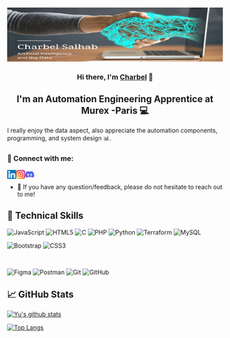 <p align="center">
  <a href="https://github.com/c-salhab" target="_blank" rel="noreferrer"><img src="images/c-salhab.jpeg" alt="my banner"></a>
</p>

<h3 align="center">
Hi there, I'm <a href="https://github.com/c-salhab" target="_blank" rel="noreferrer">Charbel</a> 👋
</h3>

<h2 align="center">
I'm an Automation Engineering Apprentice at Murex -Paris 💻
</h2> 

I really enjoy the data aspect, also appreciate the automation components, programming, and system design 📊.

### 🤝 Connect with me:

<a href="https://www.linkedin.com/in/charbel-salhab-828b0a221/"><img align="left" src="images/linkedin.svg" alt="Charbel Salhab | LinkedIn" width="21px"/></a>
<a href="https://www.instagram.com/chblslb/"><img align="left" src="images/instagram.svg" alt="Charbel Salhab | Instagram" width="21px"/></a>
<a href="https://discordapp.com/users/689169623790518425"><img align="left" src="images/discord.png" alt="Charbel Salhab | Discord" width="21px"/></a> 
</br>
- 💬 If you have any question/feedback, please do not hesitate to reach out to me!

## 💼 Technical Skills

![JavaScript](https://img.shields.io/badge/javascript-%23323330.svg?style=for-the-badge&logo=javascript&logoColor=%23F7DF1E)
![HTML5](https://img.shields.io/badge/html5-%23E34F26.svg?style=for-the-badge&logo=html5&logoColor=white)
![C](https://img.shields.io/badge/C-00599C?style=for-the-badge&logo=c&logoColor=white)
![PHP](https://img.shields.io/badge/PHP-777BB4?style=for-the-badge&logo=php&logoColor=white)
![Python](https://img.shields.io/badge/Python-FFD43B?style=for-the-badge&logo=python&logoColor=blue)
![Terraform](https://img.shields.io/badge/Terraform-7B42BC?style=for-the-badge&logo=terraform&logoColor=white)
![MySQL](https://img.shields.io/badge/MySQL-005C84?style=for-the-badge&logo=mysql&logoColor=white)
</br>

![Bootstrap](https://img.shields.io/badge/bootstrap-%23563D7C.svg?style=for-the-badge&logo=bootstrap&logoColor=white)
![CSS3](https://img.shields.io/badge/css3-%231572B6.svg?style=for-the-badge&logo=css3&logoColor=white)

</br>

![Figma](https://img.shields.io/badge/figma-%23F24E1E.svg?style=for-the-badge&logo=figma&logoColor=white)
![Postman](https://img.shields.io/badge/Postman-FF6C37?style=for-the-badge&logo=postman&logoColor=white)
![Git](https://img.shields.io/badge/git-%23F05033.svg?style=for-the-badge&logo=git&logoColor=white)
![GitHub](https://img.shields.io/badge/github-%23121011.svg?style=for-the-badge&logo=github&logoColor=white)

## 📈 GitHub Stats 

[![Yu's github stats](https://github-readme-stats.vercel.app/api?username=c-salhab)](https://github.com/c-salhab)

<!-- [![Visitors](https://visitor-badge.glitch.me/badge?page_id=yushi1007.yushi1007)](https://www.yushi.dev/) -->
[![Top Langs](https://github-readme-stats.vercel.app/api/top-langs/?username=c-salhab&show_icons=true&theme=radical)](https://github.com/c-salhab/github-readme-stats)
